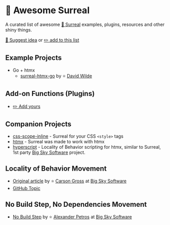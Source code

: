 # 🗿 Awesome Surreal
A curated list of awesome [🗿 Surreal](https://github.com/gnat/surreal) examples, plugins, resources and other shiny things.

[💬 Suggest idea](https://github.com/gnat/awesome-surreal/discussions/new?category=ideas) or [✏️ add to this list](https://github.com/gnat/awesome-surreal/edit/main/README.md)

## Example Projects
* Go + htmx
  * [surreal-htmx-go](https://github.com/davidwilde/surreal-htmx-go) by ⭐ [David Wilde](https://github.com/davidwilde)

## Add-on Functions (Plugins)
* [✏️ Add yours](https://github.com/gnat/awesome-surreal/edit/main/README.md)

## Companion Projects
* [css-scope-inline](https://github.com/gnat/css-scope-inline) - Surreal for your CSS `<style>` tags
* [htmx](https://htmx.org/) - Surreal was made to work with htmx
* [hyperscript](https://hyperscript.org/) - Locality of Behavior scripting for htmx, similar to Surreal, 1st party [Big Sky Software](https://github.com/bigskysoftware) project.


## Locality of Behavior Movement
* [Original article](https://htmx.org/essays/locality-of-behaviour/) by ⭐ [Carson Gross](https://github.com/1cg) at [Big Sky Software](https://github.com/bigskysoftware)
* [GitHub Topic](https://github.com/topics/locality-of-behavior)

## No Build Step, No Dependencies Movement
* [No Build Step](https://htmx.org/essays/no-build-step/) by ⭐ [Alexander Petros](https://github.com/alexpetros) at [Big Sky Software](https://github.com/bigskysoftware)
